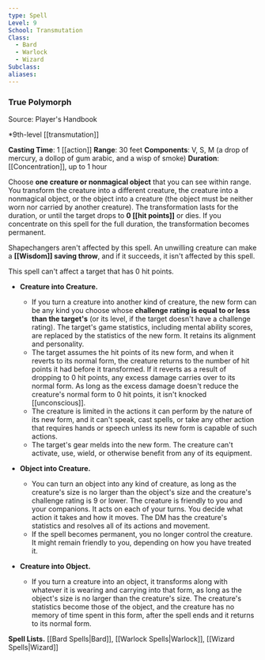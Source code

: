 ```yaml
---
type: Spell
Level: 9
School: Transmutation
Class:
  - Bard
  - Warlock
  - Wizard
Subclass:
aliases:
---
```

### True Polymorph

Source: Player's Handbook

*9th-level [[transmutation]]

**Casting Time**: 1 [[action]]
**Range**: 30 feet
**Components**: V, S, M (a drop of mercury, a dollop of gum arabic, and a wisp of smoke)
**Duration**: [[Concentration]], up to 1 hour

Choose **one creature or nonmagical object** that you can see within range. You transform the creature into a different creature, the creature into a nonmagical object, or the object into a creature (the object must be neither worn nor carried by another creature). The transformation lasts for the duration, or until the target drops to **0 [[hit points]]** or dies. If you concentrate on this spell for the full duration, the transformation becomes permanent.

Shapechangers aren't affected by this spell. An unwilling creature can make a **[[Wisdom]] saving throw**, and if it succeeds, it isn't affected by this spell.

This spell can't affect a target that has 0 hit points.

- **Creature into Creature.**
    - If you turn a creature into another kind of creature, the new form can be any kind you choose whose **challenge rating is equal to or less than the target's** (or its level, if the target doesn't have a challenge rating). The target's game statistics, including mental ability scores, are replaced by the statistics of the new form. It retains its alignment and personality.
    - The target assumes the hit points of its new form, and when it reverts to its normal form, the creature returns to the number of hit points it had before it transformed. If it reverts as a result of dropping to 0 hit points, any excess damage carries over to its normal form. As long as the excess damage doesn't reduce the creature's normal form to 0 hit points, it isn't knocked [[unconscious]].
    - The creature is limited in the actions it can perform by the nature of its new form, and it can't speak, cast spells, or take any other action that requires hands or speech unless its new form is capable of such actions.
    - The target's gear melds into the new form. The creature can't activate, use, wield, or otherwise benefit from any of its equipment.

- **Object into Creature.**
    - You can turn an object into any kind of creature, as long as the creature's size is no larger than the object's size and the creature's challenge rating is 9 or lower. The creature is friendly to you and your companions. It acts on each of your turns. You decide what action it takes and how it moves. The DM has the creature's statistics and resolves all of its actions and movement.
    - If the spell becomes permanent, you no longer control the creature. It might remain friendly to you, depending on how you have treated it.

- **Creature into Object.**
    - If you turn a creature into an object, it transforms along with whatever it is wearing and carrying into that form, as long as the object's size is no larger than the creature's size. The creature's statistics become those of the object, and the creature has no memory of time spent in this form, after the spell ends and it returns to its normal form.

**Spell Lists.** [[Bard Spells|Bard]], [[Warlock Spells|Warlock]], [[Wizard Spells|Wizard]] 